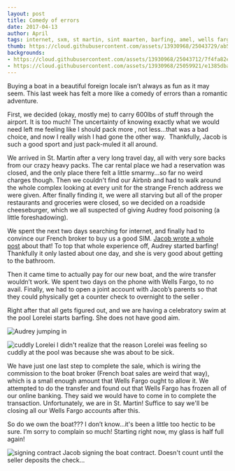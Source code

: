 ```yaml
---
layout: post
title: Comedy of errors
date: 2017-04-13
author: April
tags: internet, sxm, st martin, sint maarten, barfing, amel, wells fargo
thumb: https://cloud.githubusercontent.com/assets/13930968/25043729/ab5fd678-20e7-11e7-8f23-d655fd6be40d.JPG
backgrounds:
- https://cloud.githubusercontent.com/assets/13930968/25043712/7f4fa82e-20e7-11e7-8a32-e3f68e9091f9.jpg
- https://cloud.githubusercontent.com/assets/13930968/25059921/e1385dba-2155-11e7-9ab2-6c89fdf98176.JPG
---
```


Buying a boat in a beautiful foreign locale isn’t always as fun as it may seem. This last week has felt a more like a comedy of errors than a romantic adventure. 

First, we decided (okay, mostly me) to carry 600lbs of stuff through the airport. It is too much! The uncertainty of knowing exactly what we would need left me feeling like I should pack more , not less...that was a bad choice, and now I really wish I had gone the other way.  Thankfully, Jacob is such a good sport and just pack-muled it all around.

We arrived in St. Martin after a very long travel day, all with very sore backs from our crazy heavy packs.  The car rental place we had a reservation was closed, and the only place there felt a little smarmy...so far no weird charges though. Then we couldn't find our Airbnb and had to walk around the whole complex looking at every unit for the strange French address we were given. After finally finding it, we were all starving but all of the proper restaurants and groceries were closed, so we decided on a roadside cheeseburger, which we all suspected of giving Audrey food poisoning (a little foreshadowing). 

We spent the next two days searching for internet, and finally had to convince our French broker to buy us a good SIM. [Jacob wrote a whole post](http://www.svlark.com/2017/04/Internet-in-SXM.html) about that! To top that whole experience off, Audrey started barfing! Thankfully it only lasted about one day, and she is very good about getting to the bathroom. 

Then it came time to actually pay for our new boat, and the wire transfer wouldn’t work. We spent two days on the phone with Wells Fargo, to no avail. Finally, we had to open a joint account with Jacob’s parents so that they could physically get a counter check to overnight to the seller . 

Right after that all gets figured out, and we are having a celebratory swim at the pool Lorelei starts barfing. She does not have good aim. 

![Audrey jumping in](https://cloud.githubusercontent.com/assets/13930968/25043729/ab5fd678-20e7-11e7-8f23-d655fd6be40d.JPG)

![cuddly Lorelei](https://cloud.githubusercontent.com/assets/13930968/25059918/c7fc9cf8-2155-11e7-96b3-6193c0c1ac3c.JPG)
I didn't realize that the reason Lorelei was feeling so cuddly at the pool was because she was about to be sick. 

We have just one last step to complete the sale, which is wiring the commission to the boat broker (French boat sales are weird that way), which is a small enough amount that Wells Fargo ought to allow it. We attempted to do the transfer and found out that Wells Fargo has frozen all of our online banking. They said we would have to come in to complete the transaction. Unfortunately, we are in St. Martin!  Suffice to say we'll be closing all our Wells Fargo accounts after this.

So do we own the boat??? I don’t know…it's been a little too hectic to be sure. I’m sorry to complain so much! Starting right now, my glass is half full again! 

![signing contract](https://cloud.githubusercontent.com/assets/13930968/25059921/e1385dba-2155-11e7-9ab2-6c89fdf98176.JPG)
Jacob signing the boat contract.  Doesn't count until the seller deposits the check...

